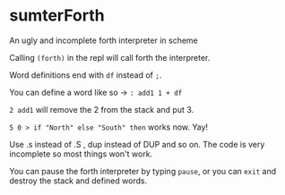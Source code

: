 # sumterForth
An ugly and incomplete forth interpreter in scheme

Calling `(forth)` in the repl will call forth the interpreter.

Word definitions end with `df` instead of `;`.

You can define a word like so ->   `: add1 1 + df`

`2 add1` will remove the 2 from the stack and put 3.

`5 0 > if "North" else "South" then` works now. Yay!

Use .s instead of .S , dup instead of DUP and so on. The code is very incomplete so most things won't work. 

You can pause the forth interpreter by typing `pause`, or you can `exit` and destroy the stack and defined words.
